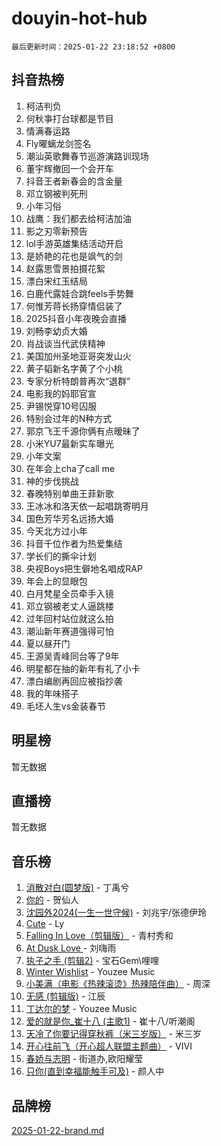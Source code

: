 # douyin-hot-hub

`最后更新时间：2025-01-22 23:18:52 +0800`

## 抖音热榜

1. 柯洁判负
1. 何秋亊打台球都是节目
1. 情满春运路
1. Fly曜螭龙剑签名
1. 潮汕英歌舞春节巡游演路训现场
1. 董宇辉撤回一个会开车
1. 抖音王者新春会的含金量
1. 邓立钢被判死刑
1. 小年习俗
1. 战鹰：我们都去给柯洁加油
1. 影之刃零新预告
1. lol手游英雄集结活动开启
1. 是娇艳的花也是飒气的剑
1. 赵露思雪景拍摄花絮
1. 漂白宋红玉结局
1. 白鹿代露娃合跳feels手势舞
1. 何惟芳蒋长扬穿情侣装了
1. 2025抖音小年夜晚会直播
1. 刘畅李幼贞大婚
1. 肖战谈当代武侠精神
1. 美国加州圣地亚哥突发山火
1. 黄子韬新名字黄了个小桃
1. 专家分析特朗普再次“退群”
1. 电影我的妈耶官宣
1. 尹锡悦穿10号囚服
1. 特别会过年的N种方式
1. 郭京飞王千源你俩有点暧昧了
1. 小米YU7最新实车曝光
1. 小年文案
1. 在年会上cha了call me
1. 神的步伐挑战
1. 春晚特别单曲王菲新歌
1. 王冰冰和洛天依一起唱跳寄明月
1. 国色芳华芳名远扬大婚
1. 今天北方过小年
1. 抖音千位作者为热爱集结
1. 学长们的撕伞计划
1. 央视Boys把生僻地名唱成RAP
1. 年会上的显眼包
1. 白月梵星全员牵手入镜
1. 邓立钢被老丈人逼跳楼
1. 过年回村站位就这么拍
1. 潮汕新年赛道强得可怕
1. 夏以昼开门
1. 王源吴青峰同台等了9年
1. 明星都在抽的新年有礼了小卡
1. 漂白编剧再回应被指抄袭
1. 我的年味搭子
1. 毛坯人生vs金装春节

## 明星榜

暂无数据

## 直播榜

暂无数据

## 音乐榜

1. [消散对白(圆梦版)](https://sf5-hl-cdn-tos.douyinstatic.com/obj/tos-cn-ve-2774/og4jB5I5IizzoZVAAAzWgBMAsMDWoArfwBOiFs) - 丁禹兮
1. [你的](https://sf5-hl-cdn-tos.douyinstatic.com/obj/tos-cn-ve-2774/oYuIeKf42jB7sEV6B2upMdpYAgfrQWj0FeRegh) - 贺仙人
1. [沈园外2024(一生一世守候)](https://sf5-hl-cdn-tos.douyinstatic.com/obj/tos-cn-ve-2774/oAIYMHGCmKaYKFDd6FZBf9AfMfx1eErAAEJAFH) - 刘兆宇/张德伊玲
1. [Cute](https://sf5-hl-cdn-tos.douyinstatic.com/obj/tos-cn-ve-2774/o4IbIzHWKAAB4wsS5qMBRiiAlEBGTpQRNfFvuo) - Ly
1. [Falling In Love（剪辑版）](https://sf5-hl-cdn-tos.douyinstatic.com/obj/tos-cn-ve-2774/o8ajpA8zzgBPahbBIO8AcKGBLJezFCRd1wfP9f) - 青村秀和
1. [ At Dusk  Love ](https://sf5-hl-cdn-tos.douyinstatic.com/obj/tos-cn-ve-2774/o8CrpCf5CaYgI4ZrtQgMQAFEfuGqNnRSDQAPBc) - 刘嗨雨
1. [执子之手 (剪辑2)](https://sf5-hl-cdn-tos.douyinstatic.com/obj/tos-cn-ve-2774/oUoZLQjCc31XzqsBnBQUNgeKtYPBcgbFDwtfcu) - 宝石Gem\哩哩
1. [Winter Wishlist](https://sf5-hl-cdn-tos.douyinstatic.com/obj/tos-cn-ve-2774/oIIgUOeamCFCVAzxN6MFRLIBlLGpUqQxeeHrLE) - Youzee Music
1. [小美满（电影《热辣滚烫》热辣陪伴曲）](https://sf5-hl-cdn-tos.douyinstatic.com/obj/tos-cn-ve-2774/o0GAn2lSgfZIDUgtevCGDQYnFg4CwnrBaxbTZL) - 周深
1. [无感 (剪辑版)](https://sf5-hl-cdn-tos.douyinstatic.com/obj/tos-cn-ve-2774/o0eIsUzJBDlQaQFC5OFlgbMEZC1TFYBftOBn6p) - 江辰
1. [丁达尔的梦](https://sf5-hl-cdn-tos.douyinstatic.com/obj/tos-cn-ve-2774/oMU3WirUZBVQkAC9ccG5P2IQirziZM2RTInUY) - Youzee Music
1. [爱的就是你_崔十八 (主歌1)](https://sf5-hl-cdn-tos.douyinstatic.com/obj/tos-cn-ve-2774/oI5BO5DhFZ6UTcNCnZaOCBLtZ7WIMQGfgnXf5E) - 崔十八/听潮阁
1. [天冷了你要记得穿秋裤（米三岁版）](https://sf5-hl-cdn-tos.douyinstatic.com/obj/tos-cn-ve-2774/oQlIwVIDWiZ6BQilAorS7MA0AgCkQDvcZAdm1) - 米三岁
1. [开心往前飞（开心超人联盟主题曲）](https://sf5-hl-cdn-tos.douyinstatic.com/obj/tos-cn-ve-2774/9d8fb7c82cf1421fb93a9fe925275e0a) - VIVI
1. [春娇与志明](https://sf5-hl-cdn-tos.douyinstatic.com/obj/tos-cn-ve-2774/e530d8fceb7044b39707d7f9ff54add1) - 街道办,欧阳耀莹
1. [只你(直到幸福能触手可及)](https://sf5-hl-cdn-tos.douyinstatic.com/obj/tos-cn-ve-2774/o0lBkRDzFTeaVSUz3ZZSCBVtZ5DIMQGfgmEAuE) - 颜人中

## 品牌榜

[2025-01-22-brand.md](2025-01-22-brand.md)
